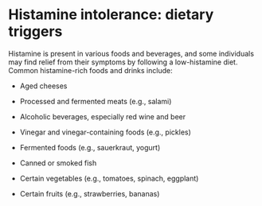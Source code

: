 [//]: # (
source: gpt-3 + jph editing
tags: triggers
)

# Histamine intolerance: dietary triggers

Histamine is present in various foods and beverages, and some individuals may find relief from their symptoms by following a low-histamine diet. Common histamine-rich foods and drinks include:

* Aged cheeses

* Processed and fermented meats (e.g., salami)

* Alcoholic beverages, especially red wine and beer

* Vinegar and vinegar-containing foods (e.g., pickles)

* Fermented foods (e.g., sauerkraut, yogurt)

* Canned or smoked fish

* Certain vegetables (e.g., tomatoes, spinach, eggplant)

* Certain fruits (e.g., strawberries, bananas)
